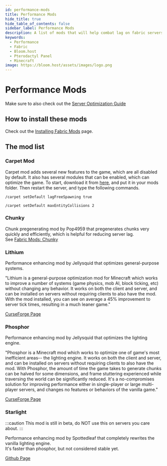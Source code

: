 ```yaml
---
id: performance-mods
title: Performance Mods
hide_title: true
hide_table_of_contents: false
sidebar_label: Performance Mods
description: A list of mods that will help combat lag on fabric servers.
keywords:
  - Performance
  - Fabric
  - Bloom.host
  - Pterodactyl Panel
  - Minecraft
image: https://bloom.host/assets/images/logo.png
---
```

# Performance Mods

Make sure to also check out the [Server Optimization Guide](../server-optimization.md)

## How to install these mods

Check out the [Installing Fabric Mods](../fabric-mods.md) page.

## The mod list

### Carpet Mod

Carpet mod adds several new features to the game, which are all disabled by default. It also has several modules that can be enabled, which can optimize the game. To start, download it from [here](https://www.curseforge.com/minecraft/mc-mods/carpet), and put it in your mods folder. Then restart the server, and type the following commands.

`/carpet setDefault lagFreeSpawning true` 

`/carpet setDefault maxEntityCollisions 2`

### Chunky 

Chunk pregenerating mod by Pop4959 that pregenerates chunks very quickly and efficiently, which is helpful for reducing server lag.  
See [Fabric Mods: Chunky](chunky_fabric.md)

### Lithium

Performance enhancing mod by Jellysquid that optimizes general-purpose systems.

"Lithium is a general-purpose optimization mod for Minecraft which works to improve a number of systems (game physics, mob AI, block ticking, etc) without changing any behavior. It works on both the client and server, and can be installed on servers without requiring clients to also have the mod. With the mod installed, you can see on average a 45% improvement to server tick times, resulting in a much leaner game."

[CurseForge Page](https://www.curseforge.com/minecraft/mc-mods/phosphor/)  

### Phosphor

Performance enhancing mod by Jellysquid that optimizes the lighting engine.

"Phosphor is a Minecraft mod which works to optimize one of game's most inefficient areas-- the lighting engine. It works on both the client and server, and can be installed on servers without requiring clients to also have the mod. With Phosphor, the amount of time the game takes to generate chunks can be halved for some dimensions, and frame stuttering experienced while traversing the world can be significantly reduced. It's a no-compromises solution for improving performance either in single-player or large multi-player servers, and changes no features or behaviors of the vanilla game."

[CurseForge Page](https://www.curseforge.com/minecraft/mc-mods/phosphor/)

### Starlight

:::caution
This mod is still in beta, do NOT use this on servers you care about.
:::

Performance enhancing mod by Spottedleaf that completely rewrites the vanilla lighting engine.  
It's faster than phosphor, but not considered stable yet.

[Github Page](https://github.com/Spottedleaf/Starlight)
